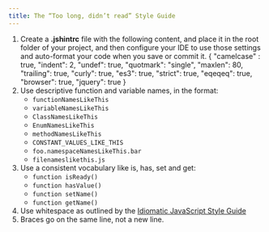 ```yaml
---
title: The “Too long, didn’t read” Style Guide
---
```

1. Create a **.jshintrc** file with the following content, and place it in the root folder of your project, and then configure your IDE to use those settings and auto-format your code when you save or commit it.
        {
          "camelcase" : true,
          "indent": 2,
          "undef": true,
          "quotmark": "single",
          "maxlen": 80,
          "trailing": true,
          "curly": true,
          "es3": true,
          "strict": true,
          "eqeqeq": true,
          "browser": true,
          "jquery": true
        }
1. Use descriptive function and variable names, in the format:
    - `functionNamesLikeThis`
    - `variableNamesLikeThis`
    - `ClassNamesLikeThis`
    - `EnumNamesLikeThis`
    - `methodNamesLikeThis`
    - `CONSTANT_VALUES_LIKE_THIS`
    - `foo.namespaceNamesLikeThis.bar`
    - `filenameslikethis.js`
1. Use a consistent vocabulary like is, has, set and get:
    - `function isReady()`
    - `function hasValue()`
    - `function setName()`
    - `function getName()`
1. Use whitespace as outlined by the [Idiomatic JavaScript Style Guide](https://github.com/rwaldron/idiomatic.js/#spacing)
1. Braces go on the same line, not a new line.